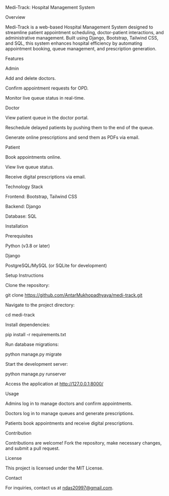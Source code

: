 Medi-Track: Hospital Management System

Overview

Medi-Track is a web-based Hospital Management System designed to streamline patient appointment scheduling, doctor-patient interactions, and administrative management. Built using Django, Bootstrap, Tailwind CSS, and SQL, this system enhances hospital efficiency by automating appointment booking, queue management, and prescription generation.

Features

Admin

Add and delete doctors.

Confirm appointment requests for OPD.

Monitor live queue status in real-time.

Doctor

View patient queue in the doctor portal.

Reschedule delayed patients by pushing them to the end of the queue.

Generate online prescriptions and send them as PDFs via email.

Patient

Book appointments online.

View live queue status.

Receive digital prescriptions via email.

Technology Stack

Frontend: Bootstrap, Tailwind CSS

Backend: Django

Database: SQL

Installation

Prerequisites

Python (v3.8 or later)

Django

PostgreSQL/MySQL (or SQLite for development)

Setup Instructions

Clone the repository:

git clone https://github.com/AntarMukhopadhyaya/medi-track.git

Navigate to the project directory:

cd medi-track

Install dependencies:

pip install -r requirements.txt

Run database migrations:

python manage.py migrate

Start the development server:

python manage.py runserver

Access the application at http://127.0.0.1:8000/

Usage

Admins log in to manage doctors and confirm appointments.

Doctors log in to manage queues and generate prescriptions.

Patients book appointments and receive digital prescriptions.

Contribution

Contributions are welcome! Fork the repository, make necessary changes, and submit a pull request.

License

This project is licensed under the MIT License.

Contact

For inquiries, contact us at ndas20997@gmail.com.








